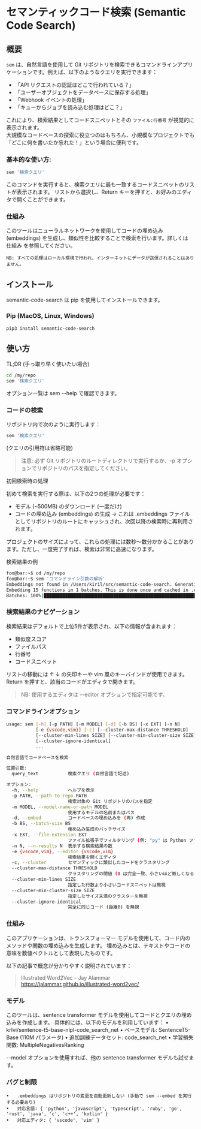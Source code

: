 # セマンティックコード検索 (Semantic Code Search)

## 概要

`sem` は、自然言語を使用して Git リポジトリを検索できるコマンドラインアプリケーションです。例えば、以下のようなクエリを実行できます：

- 「API リクエストの認証はどこで行われている？」
- 「ユーザーオブジェクトをデータベースに保存する処理」
- 「Webhook イベントの処理」
- 「キューからジョブを読み込む処理はどこ？」

これにより、検索結果としてコードスニペットとその `ファイル:行番号` が視覚的に表示されます。  
大規模なコードベースの探索に役立つのはもちろん、小規模なプロジェクトでも「どこに何を書いたか忘れた！」という場合に便利です。

### 基本的な使い方:

```bash
sem '検索クエリ'
```

このコマンドを実行すると、検索クエリに最も一致するコードスニペットのリストが表示されます。
リストから選択し、Return キーを押すと、お好みのエディタで開くことができます。

### 仕組み

このツールはニューラルネットワークを使用してコードの埋め込み (embeddings) を生成し、類似性を比較することで検索を行います。詳しくは 仕組み を参照してください。

	NB: すべての処理はローカル環境で行われ、インターネットにデータが送信されることはありません。

## インストール

semantic-code-search は pip を使用してインストールできます。

### Pip (MacOS, Linux, Windows)

```bash
pip3 install semantic-code-search
```

## 使い方

TL;DR (手っ取り早く使いたい場合)

```bash
cd /my/repo
sem '検索クエリ'
```

オプション一覧は sem --help で確認できます。

### コードの検索

リポジトリ内で次のように実行します：

```bash
sem '検索クエリ'
```

(クエリの引用符は省略可能)

> 注意: 必ず Git リポジトリのルートディレクトリで実行するか、-p オプションでリポジトリのパスを指定してください。

初回検索時の処理

初めて検索を実行する際は、以下の2つの処理が必要です：
- モデル (~500MB) のダウンロード (一度だけ)
- コードの埋め込み (embeddings) の生成
→ これは .embeddings ファイルとしてリポジトリのルートにキャッシュされ、次回以降の検索時に再利用されます。

プロジェクトのサイズによって、これらの処理には数秒〜数分かかることがあります。ただし、一度完了すれば、検索は非常に高速になります。

検索結果の例

```bash session
foo@bar:~$ cd /my/repo
foo@bar:~$ sem 'コマンドライン引数の解析'
Embeddings not found in /Users/kiril/src/semantic-code-search. Generating embeddings now.
Embedding 15 functions in 1 batches. This is done once and cached in .embeddings
Batches: 100%|█████████████████████████████████████████████████████████| 1/1 [00:07<00:00,  7.05s/it]
```

### 検索結果のナビゲーション

検索結果はデフォルトで上位5件が表示され、以下の情報が含まれます：
- 類似度スコア
- ファイルパス
- 行番号
- コードスニペット

リストの移動には ↑ ↓ の矢印キーや vim 風のキーバインドが使用できます。
Return を押すと、該当のコードがエディタで開きます。

> NB: 使用するエディタは --editor オプションで指定可能です。

### コマンドラインオプション

```bash
usage: sem [-h] [-p PATH] [-m MODEL] [-d] [-b BS] [-x EXT] [-n N]
           [-e {vscode,vim}] [-c] [--cluster-max-distance THRESHOLD]
           [--cluster-min-lines SIZE] [--cluster-min-cluster-size SIZE]
           [--cluster-ignore-identical]
           ...

自然言語でコードベースを検索

位置引数:
  query_text           検索クエリ (自然言語で記述)

オプション:
  -h, --help           ヘルプを表示
  -p PATH, --path-to-repo PATH
                       検索対象の Git リポジトリのパスを指定
  -m MODEL, --model-name-or-path MODEL
                       使用するモデルの名前またはパス
  -d, --embed          コードベースの埋め込みを (再) 作成
  -b BS, --batch-size BS
                       埋め込み生成のバッチサイズ
  -x EXT, --file-extension EXT
                       ファイル拡張子でフィルタリング (例: "py" は Python ファイルのみ)
  -n N, --n-results N  表示する検索結果の数
  -e {vscode,vim}, --editor {vscode,vim}
                       検索結果を開くエディタ
  -c, --cluster        セマンティックに類似したコードをクラスタリング
  --cluster-max-distance THRESHOLD
                       クラスタリングの閾値 (0 は完全一致、小さいほど厳しくなる)
  --cluster-min-lines SIZE
                       指定した行数より小さいコードスニペットは無視
  --cluster-min-cluster-size SIZE
                       指定したサイズ未満のクラスターを無視
  --cluster-ignore-identical
                       完全に同じコード (距離0) を無視

```

### 仕組み

このアプリケーションは、トランスフォーマー モデルを使用して、コード内のメソッドや関数の埋め込みを生成します。
埋め込みとは、テキストやコードの意味を数値ベクトルとして表現したものです。

以下の記事で概念が分かりやすく説明されています：

> Illustrated Word2Vec - Jay Alammar <https://jalammar.github.io/illustrated-word2vec/>

### モデル

このツールは、sentence transformer モデルを使用してコードとクエリの埋め込みを作成します。
具体的には、以下のモデルを利用しています：
	•	krlvi/sentence-t5-base-nlpl-code_search_net
	•	ベースモデル: SentenceT5-Base (110M パラメータ)
	•	追加訓練データセット: code_search_net
	•	学習損失関数: MultipleNegativesRanking

--model オプションを使用すれば、他の sentence transformer モデルも試せます。

### バグと制限
	•	.embeddings はリポジトリの変更を自動更新しない (手動で sem --embed を実行する必要あり)
	•	対応言語: { 'python', 'javascript', 'typescript', 'ruby', 'go', 'rust', 'java', 'c', 'c++', 'kotlin' }
	•	対応エディタ: { 'vscode', 'vim' }

